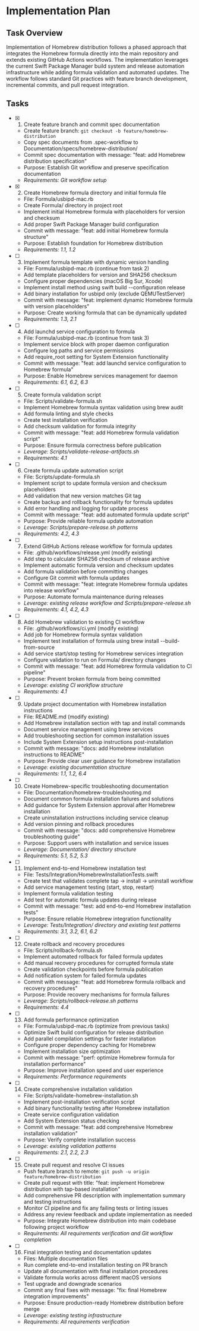 # Implementation Plan

## Task Overview
Implementation of Homebrew distribution follows a phased approach that integrates the Homebrew formula directly into the main repository and extends existing GitHub Actions workflows. The implementation leverages the current Swift Package Manager build system and release automation infrastructure while adding formula validation and automated updates. The workflow follows standard Git practices with feature branch development, incremental commits, and pull request integration.

## Tasks

- [x] 1. Create feature branch and commit spec documentation
  - Create feature branch: `git checkout -b feature/homebrew-distribution`
  - Copy spec documents from .spec-workflow to Documentation/specs/homebrew-distribution/
  - Commit spec documentation with message: "feat: add Homebrew distribution specification"
  - Purpose: Establish Git workflow and preserve specification documentation
  - _Requirements: Git workflow setup_

- [x] 2. Create Homebrew formula directory and initial formula file
  - File: Formula/usbipd-mac.rb
  - Create Formula/ directory in project root
  - Implement initial Homebrew formula with placeholders for version and checksum
  - Add proper Swift Package Manager build configuration
  - Commit with message: "feat: add initial Homebrew formula structure"
  - Purpose: Establish foundation for Homebrew distribution
  - _Requirements: 1.1, 1.2_

- [ ] 3. Implement formula template with dynamic version handling
  - File: Formula/usbipd-mac.rb (continue from task 2)
  - Add template placeholders for version and SHA256 checksum
  - Configure proper dependencies (macOS Big Sur, Xcode)
  - Implement install method using swift build --configuration release
  - Add binary installation for usbipd only (exclude QEMUTestServer)
  - Commit with message: "feat: implement dynamic Homebrew formula with version placeholders"
  - Purpose: Create working formula that can be dynamically updated
  - _Requirements: 1.3, 2.1_

- [ ] 4. Add launchd service configuration to formula
  - File: Formula/usbipd-mac.rb (continue from task 3)
  - Implement service block with proper daemon configuration
  - Configure log paths and service permissions
  - Add require_root setting for System Extension functionality
  - Commit with message: "feat: add launchd service configuration to Homebrew formula"
  - Purpose: Enable Homebrew services management for daemon
  - _Requirements: 6.1, 6.2, 6.3_

- [ ] 5. Create formula validation script
  - File: Scripts/validate-formula.sh
  - Implement Homebrew formula syntax validation using brew audit
  - Add formula linting and style checks
  - Create test installation verification
  - Add checksum validation for formula integrity
  - Commit with message: "feat: add Homebrew formula validation script"
  - Purpose: Ensure formula correctness before publication
  - _Leverage: Scripts/validate-release-artifacts.sh_
  - _Requirements: 4.1_

- [ ] 6. Create formula update automation script
  - File: Scripts/update-formula.sh
  - Implement script to update formula version and checksum placeholders
  - Add validation that new version matches Git tag
  - Create backup and rollback functionality for formula updates
  - Add error handling and logging for update process
  - Commit with message: "feat: add automated formula update script"
  - Purpose: Provide reliable formula update automation
  - _Leverage: Scripts/prepare-release.sh patterns_
  - _Requirements: 4.2, 4.3_

- [ ] 7. Extend GitHub Actions release workflow for formula updates
  - File: .github/workflows/release.yml (modify existing)
  - Add step to calculate SHA256 checksum of release archive
  - Implement automatic formula version and checksum updates
  - Add formula validation before committing changes
  - Configure Git commit with formula updates
  - Commit with message: "feat: integrate Homebrew formula updates into release workflow"
  - Purpose: Automate formula maintenance during releases
  - _Leverage: existing release workflow and Scripts/prepare-release.sh_
  - _Requirements: 4.1, 4.2, 4.3_

- [ ] 8. Add Homebrew validation to existing CI workflow
  - File: .github/workflows/ci.yml (modify existing)
  - Add job for Homebrew formula syntax validation
  - Implement test installation of formula using brew install --build-from-source
  - Add service start/stop testing for Homebrew services integration
  - Configure validation to run on Formula/ directory changes
  - Commit with message: "feat: add Homebrew formula validation to CI pipeline"
  - Purpose: Prevent broken formula from being committed
  - _Leverage: existing CI workflow structure_
  - _Requirements: 4.1_

- [ ] 9. Update project documentation with Homebrew installation instructions
  - File: README.md (modify existing)
  - Add Homebrew installation section with tap and install commands
  - Document service management using brew services
  - Add troubleshooting section for common installation issues
  - Include System Extension setup instructions post-installation
  - Commit with message: "docs: add Homebrew installation instructions to README"
  - Purpose: Provide clear user guidance for Homebrew installation
  - _Leverage: existing documentation structure_
  - _Requirements: 1.1, 1.2, 6.4_

- [ ] 10. Create Homebrew-specific troubleshooting documentation
  - File: Documentation/homebrew-troubleshooting.md
  - Document common formula installation failures and solutions
  - Add guidance for System Extension approval after Homebrew installation
  - Create uninstallation instructions including service cleanup
  - Add version pinning and rollback procedures
  - Commit with message: "docs: add comprehensive Homebrew troubleshooting guide"
  - Purpose: Support users with installation and service issues
  - _Leverage: Documentation/ directory structure_
  - _Requirements: 5.1, 5.2, 5.3_

- [ ] 11. Implement end-to-end Homebrew installation test
  - File: Tests/Integration/HomebrewInstallationTests.swift
  - Create test that validates complete tap → install → uninstall workflow
  - Add service management testing (start, stop, restart)
  - Implement formula validation testing
  - Add test for automatic formula updates during release
  - Commit with message: "test: add end-to-end Homebrew installation tests"
  - Purpose: Ensure reliable Homebrew integration functionality
  - _Leverage: Tests/Integration/ directory and existing test patterns_
  - _Requirements: 3.1, 3.2, 6.1, 6.2_

- [ ] 12. Create rollback and recovery procedures
  - File: Scripts/rollback-formula.sh
  - Implement automated rollback for failed formula updates
  - Add manual recovery procedures for corrupted formula state
  - Create validation checkpoints before formula publication
  - Add notification system for failed formula updates
  - Commit with message: "feat: add Homebrew formula rollback and recovery procedures"
  - Purpose: Provide recovery mechanisms for formula failures
  - _Leverage: Scripts/rollback-release.sh patterns_
  - _Requirements: 4.4_

- [ ] 13. Add formula performance optimization
  - File: Formula/usbipd-mac.rb (optimize from previous tasks)
  - Optimize Swift build configuration for release distribution
  - Add parallel compilation settings for faster installation
  - Configure proper dependency caching for Homebrew
  - Implement installation size optimization
  - Commit with message: "perf: optimize Homebrew formula for installation performance"
  - Purpose: Improve installation speed and user experience
  - _Requirements: Performance requirements_

- [ ] 14. Create comprehensive installation validation
  - File: Scripts/validate-homebrew-installation.sh
  - Implement post-installation verification script
  - Add binary functionality testing after Homebrew installation
  - Create service configuration validation
  - Add System Extension status checking
  - Commit with message: "feat: add comprehensive Homebrew installation validation"
  - Purpose: Verify complete installation success
  - _Leverage: existing validation patterns_
  - _Requirements: 2.1, 2.2, 2.3_

- [ ] 15. Create pull request and resolve CI issues
  - Push feature branch to remote: `git push -u origin feature/homebrew-distribution`
  - Create pull request with title: "feat: implement Homebrew distribution with tap-based installation"
  - Add comprehensive PR description with implementation summary and testing instructions
  - Monitor CI pipeline and fix any failing tests or linting issues
  - Address any review feedback and update implementation as needed
  - Purpose: Integrate Homebrew distribution into main codebase following project workflow
  - _Requirements: All requirements verification and Git workflow completion_

- [ ] 16. Final integration testing and documentation updates
  - Files: Multiple documentation files
  - Run complete end-to-end installation testing on PR branch
  - Update all documentation with final installation procedures
  - Validate formula works across different macOS versions
  - Test upgrade and downgrade scenarios
  - Commit any final fixes with message: "fix: final Homebrew integration improvements"
  - Purpose: Ensure production-ready Homebrew distribution before merge
  - _Leverage: existing testing infrastructure_
  - _Requirements: All requirements verification_